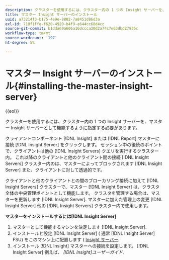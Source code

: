 ```yaml
---
description: クラスターを使用するには、クラスター内の 1 つの Insight サーバーを、マスター Insight サーバーとして機能するように指定する必要があります。
title: マスター Insight サーバーのインストール
uuid: a73214f3-b175-4e9e-8802-7a8451d86d3a
exl-id: 710f1ffe-f620-4920-b4f9-a644cc68d4cc
source-git-commit: b1dda69a606a16dccca30d2a74c7e63dbd27936c
workflow-type: tm+mt
source-wordcount: '197'
ht-degree: 5%

---
```


# マスター Insight サーバーのインストール{#installing-the-master-insight-server}

{{eol}}

クラスターを使用するには、クラスター内の 1 つの Insight サーバーを、マスター Insight サーバーとして機能するように指定する必要があります。

クライアントコンポーネント [!DNL Insight] または [!DNL Report] マスターに接続 [!DNL Insight Server] をクリックします。 セッション中の後続のポイントで、クライアントは他の [!DNL Insight Servers] クエリを実行するクラスター内。 これ以降のクライアントと他のクライアント間の接続 [!DNL Insight Servers] クラスター内のは、マスターによってブロックされます [!DNL Insight Server] また、クライアントに対して透過的です。

クライアントと他のクライアントとの間のブローカリング接続に加えて [!DNL Insight Servers] クラスターで、マスター [!DNL Insight Server] は、クラスタ全体の中央管理ポイントとして機能します。 クラスタを管理する場合は、マスターを更新します [!DNL Insight Server]. マスターに加えた管理上の変更 [!DNL Insight Server] 他の [!DNL Insight Servers] クラスター内で使用します。

**マスターをインストールするには[!DNL Insight Server]**

1. マスターとして機能するマシンを決定します [!DNL Insight Server].
1. インストールと設定 [!DNL Insight Server] ( 通常 [!DNL Insight Server] FSU) をこのマシン上に配置します ( [Insight サーバー](../../../../../../home/c-inst-svr/c-msr-server/c-msr-server.md).
1. インストール [!DNL Insight] マスターへの接続を設定します。 [!DNL Insight Server] 例えば、 *[!DNL Insight]ユーザーガイド*.
